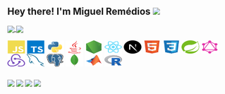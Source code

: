 ## Hey there! I'm Miguel Remédios <img src="https://media.giphy.com/media/hvRJCLFzcasrR4ia7z/giphy.gif" width="25px">

<a href="https://github.com/MiguelRemedios">
  <img height=180 align="center" src="https://github-readme-stats.vercel.app/api?username=remediios&show_icons=true&theme=moltack&rank_icon=github" />
</a>
<a href="https://github.com/MiguelRemedios">
  <img height=180 align="center" src="https://github-readme-stats.vercel.app/api/top-langs/?username=remediios&layout=compact&theme=moltack&hide=cython,html" />
</a>

<div>

<div style="display: inline_block"><br>
  <img align="center" alt="Miguel-Js" height="30" width="40" src="https://raw.githubusercontent.com/devicons/devicon/master/icons/javascript/javascript-plain.svg">
  <img align="center" alt="Miguel-Ts" height="30" width="40" src="https://raw.githubusercontent.com/devicons/devicon/master/icons/typescript/typescript-plain.svg">
  <img align="center" alt="Miguel-Java" height="30" width="40" src="https://raw.githubusercontent.com/devicons/devicon/master/icons/python/python-original.svg">
  <img align="center" alt="Miguel-Python" height="30" width="40" src="https://raw.githubusercontent.com/devicons/devicon/master/icons/java/java-plain.svg">
  <img align="center" alt="Miguel-Nodejs" height="30" width="40" src="https://github.com/devicons/devicon/blob/master/icons/nodejs/nodejs-original.svg">
  <img align="center" alt="Miguel-React" height="30" width="40" src="https://raw.githubusercontent.com/devicons/devicon/master/icons/react/react-original.svg">
  <img align="center" alt="Miguel-Next" height="30" width="40" src="https://raw.githubusercontent.com/devicons/devicon/master/icons/nextjs/nextjs-original.svg">
  <img align="center" alt="Miguel-HTML" height="30" width="40" src="https://raw.githubusercontent.com/devicons/devicon/master/icons/html5/html5-original.svg">
  <img align="center" alt="Miguel-CSS" height="30" width="40" src="https://raw.githubusercontent.com/devicons/devicon/master/icons/css3/css3-original.svg">
  <img align="center" alt="Miguel-Spring" height="30" width="40" src="https://github.com/devicons/devicon/blob/master/icons/spring/spring-original.svg">
  <img align="center" alt="Miguel-GraphQL" height="30" width="40" src="https://github.com/devicons/devicon/blob/master/icons/graphql/graphql-plain.svg">
  <img align="center" alt="Miguel-GraphQL" height="30" width="40" src="https://github.com/devicons/devicon/blob/master/icons/redux/redux-original.svg">
  <img align="center" alt="Miguel-MySQL" height="30" width="40" src="https://github.com/devicons/devicon/blob/master/icons/mysql/mysql-original.svg">
  <img align="center" alt="Miguel-PostgreSQL" height="30" width="40" src="https://github.com/devicons/devicon/blob/master/icons/postgresql/postgresql-original.svg">
  <img align="center" alt="Miguel-MongoDB" height="30" width="40" src="https://github.com/devicons/devicon/blob/master/icons/mongodb/mongodb-original.svg">
  <img align="center" alt="Miguel-MongoDB" height="30" width="40" src="https://github.com/devicons/devicon/blob/master/icons/matlab/matlab-original.svg">
  <img align="center" alt="Miguel-R" height="30" width="40" src="https://github.com/devicons/devicon/blob/master/icons/r/r-original.svg">
</div>
  
  ##
 
  <div>
  <a href="https://www.miguelremedios.pt" target="_blank"><img src="https://img.shields.io/badge/website-000000?style=for-the-badge&logo=About.me&logoColor=white" target="_blank"></a>
  <a href = "mailto: miguelremediioss@gmail.com"><img src="https://img.shields.io/badge/-Gmail-%23EA4335?style=for-the-badge&logo=gmail&logoColor=white" target="_blank"></a>
  <a href="https://www.linkedin.com/in/miguelremediioss" target="_blank"><img src="https://img.shields.io/badge/-LinkedIn-%230077B5?style=for-the-badge&logo=linkedin&logoColor=white" target="_blank"></a>
   <a href="https://discord.gg/3AGVPWK4sY" target="_blank"><img src="https://img.shields.io/badge/-Discord-%237289da?style=for-the-badge&logo=discord&logoColor=white" target="_blank"></a>
  </div>

